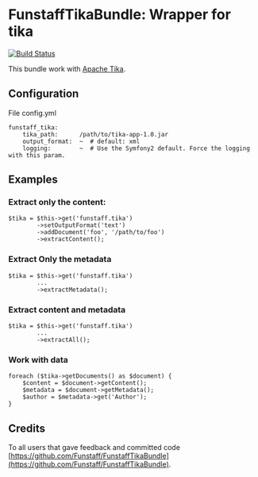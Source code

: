 FunstaffTikaBundle: Wrapper for tika
====================================

[![Build Status](https://secure.travis-ci.org/Garfield-fr/FunstaffTikaBundle.png)](http://travis-ci.org/Garfield-fr/FunstaffTikaBundle)

This bundle work with [Apache Tika](http://tika.apache.org/).


Configuration
-------------
File config.yml

    funstaff_tika:
        tika_path:      /path/to/tika-app-1.0.jar
        output_format:  ~  # default: xml
        logging:        ~  # Use the Symfony2 default. Force the logging with this param.


Examples
--------

### Extract only the content:
    $tika = $this->get('funstaff.tika')
            ->setOutputFormat('text')
            ->addDocument('foo', '/path/to/foo')
            ->extractContent();

### Extract Only the metadata
    $tika = $this->get('funstaff.tika')
            ...
            ->extractMetadata();

### Extract content and metadata
    $tika = $this->get('funstaff.tika')
            ...
            ->extractAll();

### Work with data
    foreach ($tika->getDocuments() as $document) {
        $content = $document->getContent();
        $metadata = $document->getMetadata();
        $author = $metadata->get('Author');
    }


Credits
-------
To all users that gave feedback and committed code [https://github.com/Funstaff/FunstaffTikaBundle](https://github.com/Funstaff/FunstaffTikaBundle).